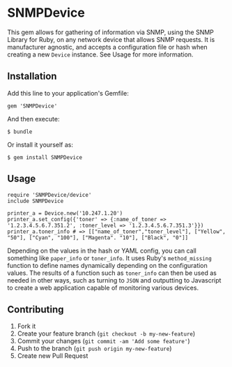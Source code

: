 # SNMPDevice

This gem allows for gathering of information via SNMP, using the SNMP Library for Ruby, on any network device that allows SNMP requests. It is manufacturer agnostic, and accepts a configuration file or hash when creating a new `Device` instance. See Usage for more information.

## Installation

Add this line to your application's Gemfile:

    gem 'SNMPDevice'

And then execute:

    $ bundle

Or install it yourself as:

    $ gem install SNMPDevice

## Usage

	require 'SNMPDevice/device'
	include SNMPDevice
	 
	printer_a = Device.new('10.247.1.20')
	printer_a.set_config({'toner' => {:name_of_toner => '1.2.3.4.5.6.7.351.2', :toner_level => '1.2.3.4.5.6.7.351.3'}})
	printer_a.toner_info # => [["name_of_toner","toner_level"], ["Yellow", "50"], ["Cyan", "100"], ["Magenta". "10"], ["Black", "0"]]

Depending on the values in the hash or YAML config, you can call something like `paper_info` or `toner_info`. It uses Ruby's `method_missing` function to define names dynamically depending on the configuration values. The results of a function such as `toner_info` can then be used as needed in other ways, such as turning to `JSON` and outputting to Javascript to create a web application capable of monitoring various devices. 

## Contributing

1. Fork it
2. Create your feature branch (`git checkout -b my-new-feature`)
3. Commit your changes (`git commit -am 'Add some feature'`)
4. Push to the branch (`git push origin my-new-feature`)
5. Create new Pull Request

